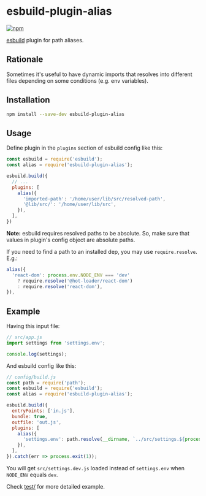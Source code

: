 # esbuild-plugin-alias

[![npm](https://img.shields.io/npm/v/esbuild-plugin-alias.svg)](https://www.npmjs.com/package/esbuild-plugin-alias)

[esbuild](https://github.com/evanw/esbuild) plugin for path aliases.


## Rationale

Sometimes it's useful to have dynamic imports that resolves into different files depending on some conditions 
(e.g. env variables).


## Installation

```sh
npm install --save-dev esbuild-plugin-alias
```


## Usage

Define plugin in the `plugins` section of esbuild config like this:

```js
const esbuild = require('esbuild');
const alias = require('esbuild-plugin-alias');

esbuild.build({
  // ...
  plugins: [
    alias({
      'imported-path': '/home/user/lib/src/resolved-path',
      '@lib/src/': '/home/user/lib/src',
    }),
  ],
})
```

**Note:** esbuild requires resolved paths to be absolute. So, make sure that values in plugin's config object are
absolute paths.

If you need to find a path to an installed dep, you may use `require.resolve`. E.g.:

```js
alias({
  'react-dom': process.env.NODE_ENV === 'dev' 
    ? require.resolve('@hot-loader/react-dom')
    : require.resolve('react-dom'),
}),
```


## Example

Having this input file:

```js
// src/app.js
import settings from 'settings.env';

console.log(settings);
```

And esbuild config like this:

```js
// config/build.js
const path = require('path');
const esbuild = require('esbuild');
const alias = require('esbuild-plugin-alias');

esbuild.build({
  entryPoints: ['in.js'],
  bundle: true,
  outfile: 'out.js',
  plugins: [
    alias({
      'settings.env': path.resolve(__dirname, `../src/settings.${process.env.NODE_ENV}.js`),
    }),
  ],
}).catch(err => process.exit(1));
```

You will get `src/settings.dev.js` loaded instead of `settings.env` when `NODE_ENV` equals `dev`.

Check [test/](test) for more detailed example.
